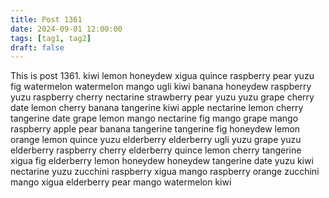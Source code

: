 ```yaml
---
title: Post 1361
date: 2024-09-01 12:00:00
tags: [tag1, tag2]
draft: false
---
```

This is post 1361.
kiwi
lemon
honeydew
xigua
quince
raspberry
pear
yuzu
fig
watermelon
watermelon
mango
ugli
kiwi
banana
honeydew
raspberry
yuzu
raspberry
cherry
nectarine
strawberry
pear
yuzu
yuzu
grape
cherry
date
lemon
cherry
banana
tangerine
kiwi
apple
nectarine
lemon
cherry
tangerine
date
grape
lemon
mango
nectarine
fig
mango
grape
mango
raspberry
apple
pear
banana
tangerine
tangerine
fig
honeydew
lemon
orange
lemon
quince
yuzu
elderberry
elderberry
ugli
yuzu
grape
yuzu
elderberry
raspberry
cherry
elderberry
quince
lemon
cherry
tangerine
xigua
fig
elderberry
lemon
honeydew
honeydew
tangerine
date
yuzu
kiwi
nectarine
yuzu
zucchini
raspberry
xigua
mango
raspberry
orange
zucchini
mango
xigua
elderberry
pear
mango
watermelon
kiwi
